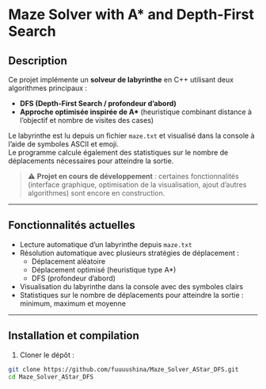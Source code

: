 # Maze Solver with A* and Depth-First Search

## Description
Ce projet implémente un **solveur de labyrinthe** en C++ utilisant deux algorithmes principaux :  
- **DFS (Depth-First Search / profondeur d’abord)**  
- **Approche optimisée inspirée de A\*** (heuristique combinant distance à l’objectif et nombre de visites des cases)

Le labyrinthe est lu depuis un fichier `maze.txt` et visualisé dans la console à l’aide de symboles ASCII et emoji.  
Le programme calcule également des statistiques sur le nombre de déplacements nécessaires pour atteindre la sortie.

> ⚠️ **Projet en cours de développement** : certaines fonctionnalités (interface graphique, optimisation de la visualisation, ajout d’autres algorithmes) sont encore en construction.

---

## Fonctionnalités actuelles

- Lecture automatique d’un labyrinthe depuis `maze.txt`
- Résolution automatique avec plusieurs stratégies de déplacement :
  - Déplacement aléatoire
  - Déplacement optimisé (heuristique type A*)
  - DFS (profondeur d’abord)
- Visualisation du labyrinthe dans la console avec des symboles clairs
- Statistiques sur le nombre de déplacements pour atteindre la sortie : minimum, maximum et moyenne

---

## Installation et compilation

1. Cloner le dépôt :
```bash
git clone https://github.com/fuuuushina/Maze_Solver_AStar_DFS.git
cd Maze_Solver_AStar_DFS

